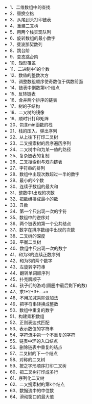 * 1、二维数组中的查找
* 2、替换空格
* 3、从尾到头打印链表
* 4、重建二叉树
* 5、用两个栈实现队列
* 6、旋转数组的最小数字
* 7、斐波那契数列
* 8、跳台阶
* 9、变态跳台阶
* 10、矩形覆盖
* 11、二进制中1的个数
* 12、数值的整数次方
* 13、调整数组顺序使奇数位于偶数前面
* 14、链表中倒数第k个结点
* 15、反转链表
* 16、合并两个排序的链表
* 17、树的子结构
* 18、二叉树的镜像
* 19、顺时针打印矩阵
* 20、包含min函数的栈
* 21、栈的压入、弹出序列
* 22、从上往下打印二叉树
* 23、二叉搜索树的后序遍历序列
* 24、二叉树中和为某一值的路径
* 25、复杂链表的复制
* 26、二叉搜索树与双向链表
* 27、字符串的排列
* 28、数组中出现次数超过一半的数字
* 29、最小的K个数
* 30、连续子数组的最大和
* 31、整数中1出现的次数
* 32、把数组排成最小的数
* 33、丑数
* 34、第一个只出现一次的字符
* 35、数组中的逆序对
* 36、两个链表的第一个公共结点
* 37、数字在排序数组中出现的次数
* 38、二叉树的深度
* 39、平衡二叉树
* 40、数组中只出现一次的数字
* 41、和为S的连续正数序列
* 42、和为S的两个数字
* 43、左旋转字符串
* 44、翻转单词顺序列
* 45、扑克牌顺子
* 46、孩子们的游戏(圆圈中最后剩下的数)
* 47、求1+2+3+...+n
* 48、不用加减乘除做加法
* 49、把字符串转换成整数
* 50、数组中重复的数字
* 51、构建乘积数组
* 52、正则表达式匹配
* 53、表示数值的字符串
* 54、字符流中第一个不重复的字符
* 55、链表中环的入口结点
* 56、删除链表中重复的结点
* 57、二叉树的下一个结点
* 58、对称的二叉树
* 59、按之字形顺序打印二叉树
* 60、把二叉树打印成多行
* 61、序列化二叉树
* 62、二叉搜索树的第k个结点
* 63、数据流中的中位数
* 64、滑动窗口的最大值